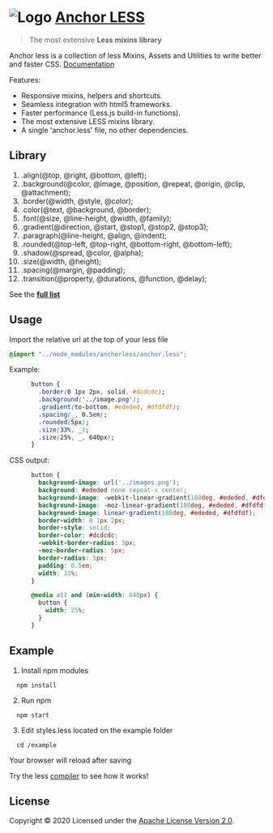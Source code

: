 # ![Logo](http://invader365.github.io/anchorLESS/img/logo-main-small.png) [ Anchor LESS](http://invader365.github.io/anchorLESS)

> The most extensive **Less mixins library**

Anchor less is a collection of less Mixins, Assets and Utilities to write better and faster CSS. [Documentation](http://invader365.github.io/anchorLESS)

Features:

- Responsive mixins, helpers and shortcuts.
- Seamless integration with html5 frameworks.
- Faster performance (Less.js build-in functions).
- The most extensive LESS mixins library.
- A single 'anchor.less' file, no other dependencies.

## Library

01. .align(@top, @right, @bottom, @left);
00. .background(@color, @image, @position, @repeat, @origin, @clip, @attachment);
00. .border(@width, @style, @color);
00. .color(@text, @background, @border);
00. .font(@size, @line-height, @width, @family);
00. .gradient(@direction, @start, @stop1, @stop2, @stop3);
00. .paragraph(@line-height, @align, @indent);
00. .rounded(@top-left, @top-right, @bottom-right, @bottom-left);
00. .shadow(@spread, @color, @alpha);
00. .size(@width, @height);
00. .spacing(@margin, @padding);
00. .transition(@property, @durations, @function, @delay);

See the **[full list](http://invader365.github.io/anchorLESS/reference.html)**

## Usage
Import the relative url at the top of your less file

```css
@import "../node_modules/anchorless/anchor.less";
```
Example:
```css
      button {
        .border(0 1px 2px, solid, #dcdcdc);
        .background('../image.png');
        .gradient(to-bottom, #ededed, #dfdfdf);
        .spacing(_, 0.5em);
        .rounded(5px);
        .size(33%, _);
        .size(25%, _, 640px);
      }
```
CSS output:
```css
      button {
        background-image: url('../images.png');
        background: #ededed none repeat-x center;
        background-image: -webkit-linear-gradient(180deg, #ededed, #dfdfdf);
        background-image: -moz-linear-gradient(180deg, #ededed, #dfdfdf);
        background-image: linear-gradient(180deg, #ededed, #dfdfdf);
        border-width: 0 1px 2px;
        border-style: solid;
        border-color: #dcdcdc;
        -webkit-border-radius: 5px;
        -moz-border-radius: 5px;
        border-radius: 5px;
        padding: 0.5em;
        width: 33%;
      }

      @media all and (min-width: 640px) {
        button {
          width: 25%;
        }
      }
```
## Example
1. Install npm modules
```
  npm install
```
2. Run npm
```
  npm start
```
3. Edit styles.less located on the example folder
```
  cd /example
```
Your browser will reload after saving

Try the less [compiler](http://invader365.github.io/anchorLESS/compiler.html) to see how it works!
## License

Copyright © 2020 Licensed under the [Apache License Version 2.0](LICENSE).
